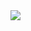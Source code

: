 <div class="center">
  <img src="https://pbs.twimg.com/profile_banners/1309187034418905089/1605132626/1500x500" />
</div>
